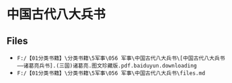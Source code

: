 # 中国古代八大兵书

## Files

- `F:/【01分类书籍】\分类书籍\5军事\056 军事\中国古代八大兵书\[中国古代八大兵书——诸葛亮兵书].(三国)诸葛亮.图文珍藏版.pdf.baiduyun.downloading`
- `F:/【01分类书籍】\分类书籍\5军事\056 军事\中国古代八大兵书\files.md`
